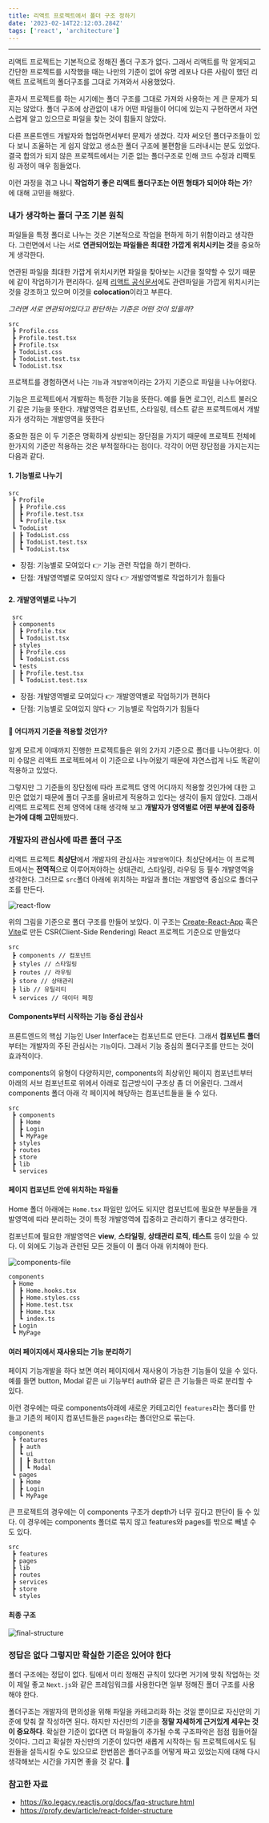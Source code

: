 ```yaml
---
title: 리액트 프로젝트에서 폴더 구조 정하기
date: '2023-02-14T22:12:03.284Z'
tags: ['react', 'architecture']
---
```


---

리액트 프로젝트는 기본적으로 정해진 폴더 구조가 없다. 그래서 리액트를 막 알게되고 간단한 프로젝트를 시작했을 때는 나만의 기준이 없어 유명 레포나 다른 사람이 했던 리액트 프로젝트의 폴더구조를 그대로 가져와서 사용했었다.

혼자서 프로젝트를 하는 시기에는 폴더 구조를 그대로 가져와 사용하는 게 큰 문제가 되지는 않았다. 폴더 구조에 상관없이 내가 어떤 파일들이 어디에 있는지 구현하면서 자연스럽게 알고 있으므로 파일을 찾는 것이 힘들지 않았다.

다른 프론트엔드 개발자와 협업하면서부터 문제가 생겼다. 각자 써오던 폴더구조들이 있다 보니 조율하는 게 쉽지 않았고 생소한 폴더 구조에 불편함을 드러내시는 분도 있었다. 결국 합의가 되지 않은 프로젝트에서는 기준 없는 폴더구조로 인해 코드 수정과 리팩토링 과정이 매우 힘들었다.

이런 과정을 겪고 나니 **작업하기 좋은 리액트 폴더구조는 어떤 형태가 되어야 하는 가**? 에 대해 고민을 해왔다.

### 내가 생각하는 폴더 구조 기본 원칙

파일들을 특정 폴더로 나누는 것은 기본적으로 작업을 편하게 하기 위함이라고 생각한다. 그런면에서 나는 서로 **연관되어있는 파일들은 최대한 가깝게 위치시키는 것**을 중요하게 생각한다.

연관된 파일을 최대한 가깝게 위치시키면 파일을 찾아보는 시간을 절약할 수 있기 때문에 같이 작업하기가 편리하다. 실제 [리액트 공식문서](https://ko.legacy.reactjs.org/docs/faq-structure.html#dont-overthink-it)에도 관련파일을 가깝게 위치시키는 것을 강조하고 있으며 이것을 **colocation**이라고 부른다.

_그러면 서로 연관되어있다고 판단하는 기준은 어떤 것이 있을까?_

```
src
 ┣ Profile.css
 ┣ Profile.test.tsx
 ┣ Profile.tsx
 ┣ TodoList.css
 ┣ TodoList.test.tsx
 ┗ TodoList.tsx
```

프로젝트를 경험하면서 나는 `기능`과 `개발영역`이라는 2가지 기준으로 파일을 나누어왔다.

기능은 프로젝트에서 개발하는 특정한 기능을 뜻한다. 예를 들면 로그인, 리스트 불러오기 같은 기능을 뜻한다. 개발영역은 컴포넌트, 스타일링, 테스트 같은 프로젝트에서 개발자가 생각하는 개발영역을 뜻한다

중요한 점은 이 두 기준은 명확하게 상반되는 장단점을 가지기 때문에 프로젝트 전체에 한가지의 기준만 적용하는 것은 부적절하다는 점이다. 각각이 어떤 장단점을 가지는지는 다음과 같다.

#### 1. 기능별로 나누기

```
src
 ┣ Profile
 ┃ ┣ Profile.css
 ┃ ┣ Profile.test.tsx
 ┃ ┗ Profile.tsx
 ┗ TodoList
 ┃ ┣ TodoList.css
 ┃ ┣ TodoList.test.tsx
 ┃ ┗ TodoList.tsx
```

- 장점: 기능별로 모여있다 👉 기능 관련 작업을 하기 편하다.
- 단점: 개발영역별로 모여있지 않다 👉 개발영역별로 작업하기가 힘들다

#### 2. 개발영역별로 나누기

```
 src
 ┣ components
 ┃ ┣ Profile.tsx
 ┃ ┗ TodoList.tsx
 ┣ styles
 ┃ ┣ Profile.css
 ┃ ┗ TodoList.css
 ┗ tests
 ┃ ┣ Profile.test.tsx
 ┃ ┗ TodoList.test.tsx
```

- 장점: 개발영역별로 모여있다 👉 개발영역별로 작업하기가 편하다
- 단점: 기능별로 모여있지 않다 👉 기능별로 작업하기가 힘들다

#### 🤔 어디까지 기준을 적용할 것인가?

알게 모르게 이때까지 진행한 프로젝트들은 위의 2가지 기준으로 폴더를 나누어왔다. 이미 수많은 리액트 프로젝트에서 이 기준으로 나누어왔기 때문에 자연스럽게 나도 똑같이 적용하고 있었다.

그렇지만 그 기준들의 장단점에 따라 프로젝트 영역 어디까지 적용할 것인가에 대한 고민은 없었기 때문에 폴더 구조를 올바르게 적용하고 있다는 생각이 들지 않았다. 그래서 리액트 프로젝트 전체 영역에 대해 생각해 보고 **개발자가 영역별로 어떤 부분에 집중하는가에 대해 고민**해봤다.

### 개발자의 관심사에 따른 폴더 구조

리액트 프로젝트 **최상단**에서 개발자의 관심사는 `개발영역`이다. 최상단에서는 이 프로젝트에서는 **전역적**으로 이루어져야하는 상태관리, 스타일링, 라우팅 등 필수 개발영역을 생각한다. 그러므로
`src`폴더 아래에 위치하는 파일과 폴더는 개발영역 중심으로 폴더구조를 만든다.

![react-flow](./react-flow.png)

위의 그림을 기준으로 폴더 구조를 만들어 보았다. 이 구조는 [Create-React-App](https://create-react-app.dev/docs/getting-started) 혹은 [Vite](https://vitejs-kr.github.io/guide/)로 만든 CSR(Client-Side Rendering) React 프로젝트 기준으로 만들었다

```
src
 ┣ components // 컴포넌트
 ┣ styles // 스타일링
 ┣ routes // 라우팅
 ┣ store // 상태관리
 ┣ lib // 유틸리티
 ┗ services // 데이터 페칭
```

#### Components부터 시작하는 기능 중심 관심사

프론트엔드의 핵심 기능인 User Interface는 컴포넌트로 만든다. 그래서 **컴포넌트 폴더**부터는 개발자의 주된 관심사는 `기능`이다. 그래서 기능 중심의 폴더구조를 만드는 것이 효과적이다.

components의 유형이 다양하지만, components의 최상위인 페이지 컴포넌트부터 아래의 서브 컴포넌트로 위에서 아래로 접근방식이 구조상 좀 더 어울린다. 그래서 components 폴더 아래 각 페이지에 해당하는 컴포넌트들을 둘 수 있다.

```
src
 ┣ components
 ┃ ┣ Home
 ┃ ┣ Login
 ┃ ┗ MyPage
 ┣ styles
 ┣ routes
 ┣ store
 ┣ lib
 ┗ services
```

#### 페이지 컴포넌트 안에 위치하는 파일들

Home 폴더 아래에는 `Home.tsx` 파일만 있어도 되지만 컴포넌트에 필요한 부분들을 개발영역에 따라 분리하는 것이 특정 개발영역에 집중하고 관리하기 좋다고 생각한다.

컴포넌트에 필요한 개발영역은 **view**, **스타일링**, **상태관리 로직**, **테스트** 등이 있을 수 있다. 이 외에도 기능과 관련된 모든 것들이 이 폴더 아래 위치해야 한다.

![components-file](./components-file.png)

```
components
 ┣ Home
 ┃ ┣ Home.hooks.tsx
 ┃ ┣ Home.styles.css
 ┃ ┣ Home.test.tsx
 ┃ ┣ Home.tsx
 ┃ ┗ index.ts
 ┣ Login
 ┗ MyPage

```

#### 여러 페이지에서 재사용되는 기능 분리하기

페이지 기능개발을 하다 보면 여러 페이지에서 재사용이 가능한 기능들이 있을 수 있다. 예를 들면 button, Modal 같은 ui 기능부터 auth와 같은 큰 기능들은 따로 분리할 수 있다.

이런 경우에는 따로 components아래에 새로운 카테고리인 `features`라는 폴더를 만들고 기존의 페이지 컴포넌트들은 `pages`라는 폴더안으로 묶는다.

```
components
 ┣ features
 ┃ ┣ auth
 ┃ ┗ ui
 ┃ ┃ ┣ Button
 ┃ ┃ ┗ Modal
 ┗ pages
 ┃ ┣ Home
 ┃ ┣ Login
 ┃ ┗ MyPage
```

큰 프로젝트의 경우에는 이 components 구조가 depth가 너무 깊다고 판단이 들 수 있다. 이 경우에는 components 폴더로 묶지 않고 features와 pages를 밖으로 빼낼 수도 있다.

```
src
 ┣ features
 ┣ pages
 ┣ lib
 ┣ routes
 ┣ services
 ┣ store
 ┗ styles
```

#### 최종 구조

![final-structure](./final-structure.png)

### 정답은 없다 그렇지만 확실한 기준은 있어야 한다

폴더 구조에는 정답이 없다. 팀에서 미리 정해진 규칙이 있다면 거기에 맞춰 작업하는 것이 제일 좋고 `Next.js`와 같은 프레임워크를 사용한다면 일부 정해진 폴더 구조를 사용해야 한다.

폴더구조는 개발자의 편의성을 위해 파일을 카테고리화 하는 것일 뿐이므로 자신만의 기준에 맞춰 잘 작성하면 된다. 하지만 자신만의 기준을 **정말 자세하게 근거있게 세우는 것이 중요하다**. 확실한 기준이 없다면 더 파일들이 추가될 수록 구조파악은 점점 힘들어질 것이다. 그리고 확실한 자신만의 기준이 있다면 새롭게 시작하는 팀 프로젝트에서도 팀원들을 설득시킬 수도 있으므로 한번쯤은 폴더구조를 어떻게 짜고 있었는지에 대해 다시 생각해보는 시간을 가지면 좋을 것 같다. 👏

### 참고한 자료

- https://ko.legacy.reactjs.org/docs/faq-structure.html
- https://profy.dev/article/react-folder-structure

